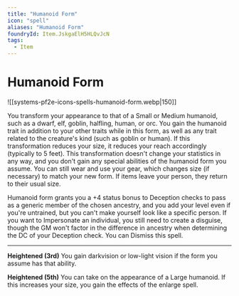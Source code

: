```yaml
---
title: "Humanoid Form"
icon: "spell"
aliases: "Humanoid Form"
foundryId: Item.JskgaElH5HLQvJcN
tags:
  - Item
---
```


# Humanoid Form
![[systems-pf2e-icons-spells-humanoid-form.webp|150]]

You transform your appearance to that of a Small or Medium humanoid, such as a dwarf, elf, goblin, halfling, human, or orc. You gain the humanoid trait in addition to your other traits while in this form, as well as any trait related to the creature's kind (such as goblin or human). If this transformation reduces your size, it reduces your reach accordingly (typically to 5 feet). This transformation doesn't change your statistics in any way, and you don't gain any special abilities of the humanoid form you assume. You can still wear and use your gear, which changes size (if necessary) to match your new form. If items leave your person, they return to their usual size.

Humanoid form grants you a +4 status bonus to Deception checks to pass as a generic member of the chosen ancestry, and you add your level even if you're untrained, but you can't make yourself look like a specific person. If you want to Impersonate an individual, you still need to create a disguise, though the GM won't factor in the difference in ancestry when determining the DC of your Deception check. You can Dismiss this spell.

* * *

**Heightened (3rd)** You gain darkvision or low-light vision if the form you assume has that ability.

**Heightened (5th)** You can take on the appearance of a Large humanoid. If this increases your size, you gain the effects of the enlarge spell.
